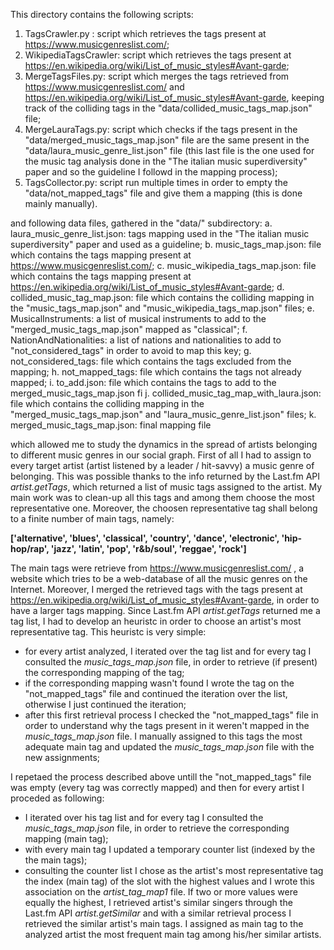 This directory contains the following scripts:
1. TagsCrawler.py : script which retrieves the tags present at https://www.musicgenreslist.com/;
2. WikipediaTagsCrawler: script which retrieves the tags present at https://en.wikipedia.org/wiki/List_of_music_styles#Avant-garde;
3. MergeTagsFiles.py: script which merges the tags retrieved from https://www.musicgenreslist.com/ and https://en.wikipedia.org/wiki/List_of_music_styles#Avant-garde, keeping track of the colliding tags in the "data/collided_music_tags_map.json" file;
4. MergeLauraTags.py: script which checks if the tags present in the "data/merged_music_tags_map.json" file  are the same present in the "data/laura_music_genre_list.json" file (this last file is the one used for the music tag analysis done in the "The italian music superdiversity" paper and so the guideline I followd in the mapping process);
5. TagsCollector.py: script run multiple times in  order to empty the "data/not_mapped_tags" file and give them a mapping  (this is done mainly manually).

and following data files, gathered in the "data/" subdirectory:
a. laura_music_genre_list.json: tags mapping used in the "The italian music superdiversity" paper and used as a guideline;
b. music_tags_map.json: file which contains the tags mapping present at https://www.musicgenreslist.com/;
c. music_wikipedia_tags_map.json: file which contains the tags mapping present at https://en.wikipedia.org/wiki/List_of_music_styles#Avant-garde;
d. collided_music_tag_map.json: file which contains the colliding mapping in the "music_tags_map.json" and "music_wikipedia_tags_map.json" files;
e. MusicalInstruments: a list of musical instruments to add to the "merged_music_tags_map.json" mapped as "classical";
f. NationAndNationalities: a list of nations and nationalities to add to "not_considered_tags" in order to avoid to map this key;
g. not_considered_tags: file which contains the tags excluded from the mapping;
h. not_mapped_tags: file which contains the tags not already mapped;
i. to_add.json: file which contains the tags to add to the merged_music_tags_map.json fi
j. collided_music_tag_map_with_laura.json: file which contains the colliding mapping in the "merged_music_tags_map.json" and "laura_music_genre_list.json" files;
k. merged_music_tags_map.json: final mapping file

which allowed me to study the dynamics in the spread of artists belonging to different music genres in our social graph.
First of all I had to assign to every target artist (artist listened by a leader / hit-savvy) a music genre of belonging.
This was possible thanks to the info returned by the Last.fm API *artist.getTags*, which returned a list of music tags assigned to the artist. My main work was to clean-up all this tags and among them choose the most representative one. Moreover, the choosen representative tag shall belong to a finite number of main tags, namely:

**['alternative', 'blues', 'classical', 'country', 'dance', 'electronic', 'hip-hop/rap', 'jazz', 'latin', 'pop', 'r&b/soul', 'reggae', 'rock']**

The main tags were retrieve from https://www.musicgenreslist.com/ , a website which tries to be a web-database of all the music genres on the Internet. Moreover, I merged the retrieved tags with the tags present at https://en.wikipedia.org/wiki/List_of_music_styles#Avant-garde, in order to have a larger tags mapping.
Since Last.fm API *artist.getTags* returned me a tag list, I had to develop an heuristc in order to choose an artist's most representative tag. This heuristc is very simple:
* for every artist analyzed, I iterated over the tag list and for every tag I consulted the *music_tags_map.json* file, in order to retrieve (if present) the corresponding mapping of the tag;
* if the corresponding mapping wasn't found I wrote the tag on the "not_mapped_tags" file and continued the iteration over the list, otherwise I just continued the iteration;
* after this first retrieval process I checked the "not_mapped_tags" file in order to understand why the tags present in it weren't mapped in the *music_tags_map.json* file. I manually assigned to this tags the most adequate main tag and updated the *music_tags_map.json* file with the new assignments;

I repetaed the process described above untill the "not_mapped_tags" file was empty (every tag was correctly mapped) and then for every artist I proceded as following:
* I iterated over his tag list and for every tag I consulted the *music_tags_map.json* file, in order to retrieve the corresponding mapping (main tag);
* with every main tag I updated a temporary counter list (indexed by the the main tags);
* consulting the counter list I chose as the artist's most representative tag the index (main tag) of the slot with the highest values and I wrote this association on the *artist_tag_map1* file. If two or more values were equally the highest, I retrieved artist's similar singers through the Last.fm API *artist.getSimilar* and with a similar retrieval process I retrieved the similar artist's main tags. I assigned as main tag to the analyzed artist the most frequent main tag among his/her similar artists.
